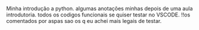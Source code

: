 Minha introdução a python.
algumas anotações minhas depois de uma aula introdutoria.
todos os codigos funcionais se quiser testar no VSCODE.
!!os comentados por aspas sao os q eu achei mais legais de testar.